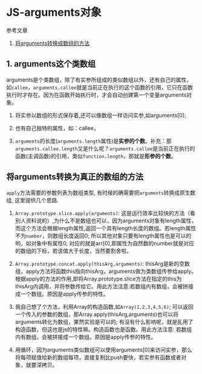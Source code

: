 # JS-arguments对象

参考文章

1. [将arguments转换成数组的方法](http://www.cnblogs.com/AliceX-J/p/5400568.html)

## 1. arguments这个类数组

arguments是个类数组，除了有实参所组成的类似数组以外，还有自己的属性，如`callee`，`arguments.callee`就是当前正在执行的这个函数的引用，它只在函数执行时才存在。因为在函数开始执行时，才会自动创建第一个变量arguments对象。

1. 将实参以数组的形式保存着,还可以像数组一样访问实参,如arguments[0];

2. 也有自己独特的属性，如：callee，

3. `arguments`的长度(`arguments.length`属性)是**实参的个数**。补充：那`arguments.callee.length`又是什么呢？`arguments.callee`是当前正在执行的函数(主调函数)的引用，类似`function.length`，那就是**形参的个数**。

## 将arguments转换为真正的数组的方法

`apply`方法需要的参数列表为数组类型, 有时候的确需要把`arguments`转换成原生数组, 这里提供几个思路.

1. `Array.prototype.slice.apply(arguments)`: 这是运行效率比较快的方法（看别人资料说的）,为什么不是数组也可以，因为arguments对象有length属性，而这个方法会根据length属性,返回一个具有length长度的数组。若length属性不为`number`，则数组长度返回0; 所以其他对象只要有length属性也是可以的哟，如对象中有属性0, 对应的就是arr[0],即属性为自然数的number就是对应的数组的下标，若该值大于长度，当然要割舍啦。

2. `Array.prototype.concat.apply(thisArg,arguments)`: thisArg是新的空数组，apply方法将函数this指向thisArg，arguments做为类数组传参给apply。根据apply的方法的作用,即将Array.prototype.slice方法在指定的this为thisArg内调用，并将参数传给它。用此方法注意:若数组内有数组，会被拼接成一个数组。原因是apply传参的特性。

3. 我自己想了个方法，利用Array的构造函数,如`Array(1,2,3,4,5,6)`; 可以返回一个传入的参数的数组，那Array.apply(thisArg,arguments)也可以将arguments转化为数组，果然实验是可以的; 有没有什么影响呢，就是乱用了构造函数，但这也是js的特性嘛。构造函数也是函数。用此方法注意: 若数组内有数组，会被拼接成一个数组。原因是apply传参的特性。

4. 用循环，因为arguments类似数组可以使用arguments[0]来访问实参，那么将每项赋值给新的数组每项，直接复制比push要快，若实参有函数或者对象，就要深拷贝。